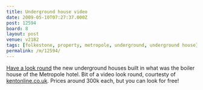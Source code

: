 ```yaml
---
title: Underground house video
date: 2009-05-10T07:27:37.000Z
post: 12594
board: 8
layout: post
venue: v2182
tags: [folkestone, property, metropole, underground, underground house]
permalink: /m/12594/
---
```

<a href="http://www.kentonline.co.uk/kentonline/news/2009/may/8/underground_houses.aspx">Have a look round</a> the new underground houses built in what was the boiler house of the Metropole hotel. Bit of a video look round, courtesty of <a href="http://www.kentonline.co.uk">kentonline.co.uk</a>. Prices around 300k each, but you can look for free!

